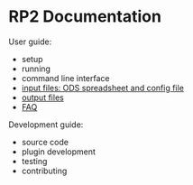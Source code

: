 # RP2 Documentation

User guide:
* setup
* running
* command line interface
* [input files: ODS spreadsheet and config file](input_files.md)
* [output files](output_files.md)
* [FAQ](faq.md)

Development guide:
* source code
* plugin development
* testing
* contributing

